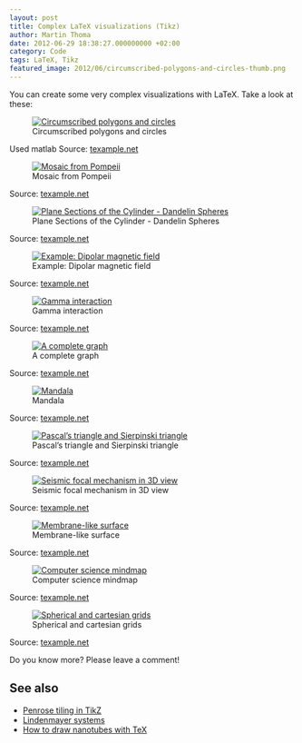 ```yaml
---
layout: post
title: Complex LaTeX visualizations (Tikz)
author: Martin Thoma
date: 2012-06-29 18:38:27.000000000 +02:00
category: Code
tags: LaTeX, Tikz
featured_image: 2012/06/circumscribed-polygons-and-circles-thumb.png
---
```

You can create some very complex visualizations with LaTeX. Take a look at these:

<figure class="aligncenter">
            <a href="../images/2012/06/circumscribed-polygons-and-circles.png"><img src="../images/2012/06/circumscribed-polygons-and-circles.png" alt="Circumscribed polygons and circles" style="max-width:322px;max-height:322px" class="size-full wp-image-28871"/></a>
            <figcaption class="text-center">Circumscribed polygons and circles</figcaption>
        </figure>
Used matlab
Source: <a href="http://www.texample.net/tikz/examples/circumscribed-polygons-and-circles/">texample.net</a>

<figure class="aligncenter">
            <a href="../images/2012/06/mosaik-from-pompeii.png"><img src="../images/2012/06/mosaik-from-pompeii.png" alt="Mosaic from Pompeii" style="max-width:400px;max-height:400px" class="size-full wp-image-28881"/></a>
            <figcaption class="text-center">Mosaic from Pompeii</figcaption>
        </figure>
Source: <a href="http://www.texample.net/tikz/examples/mosaic-from-pompeii/">texample.net</a>

<figure class="aligncenter">
            <a href="../images/2012/06/dandelin-spheres.png"><img src="../images/2012/06/dandelin-spheres.png" alt="Plane Sections of the Cylinder - Dandelin Spheres" style="max-width:400px;max-height:400px" class="size-full wp-image-28891"/></a>
            <figcaption class="text-center">Plane Sections of the Cylinder - Dandelin Spheres</figcaption>
        </figure>
Source: <a href="http://www.texample.net/tikz/examples/dandelin-spheres/">texample.net</a>

<figure class="aligncenter">
            <a href="../images/2012/06/dipolar-magnetic-field.png"><img src="../images/2012/06/dipolar-magnetic-field.png" alt="Example: Dipolar magnetic field" style="max-width:472px;max-height:343px" class="size-full wp-image-28901"/></a>
            <figcaption class="text-center">Example: Dipolar magnetic field</figcaption>
        </figure>
Source: <a href="http://www.texample.net/tikz/examples/dipolar-magnetic-field/">texample.net</a>

<figure class="aligncenter">
            <a href="../images/2012/06/gamma-interaction.png"><img src="../images/2012/06/gamma-interaction.png" alt="Gamma interaction" style="max-width:408px;max-height:322px" class="size-full wp-image-28921"/></a>
            <figcaption class="text-center">Gamma interaction</figcaption>
        </figure>
Source: <a href="http://www.texample.net/tikz/examples/gamma-interaction/">texample.net</a>

<figure class="aligncenter">
            <a href="../images/2012/06/complete-graph.png"><img src="../images/2012/06/complete-graph.png" alt="A complete graph" style="max-width:400px;max-height:400px" class="size-full wp-image-28931"/></a>
            <figcaption class="text-center">A complete graph</figcaption>
        </figure>
Source: <a href="http://www.texample.net/tikz/examples/complete-graph/">texample.net</a>

<figure class="aligncenter">
            <a href="../images/2012/06/mandala.png"><img src="../images/2012/06/mandala.png" alt="Mandala" style="max-width:400px;max-height:400px" class="size-full wp-image-28951"/></a>
            <figcaption class="text-center">Mandala</figcaption>
        </figure>
Source: <a href="http://www.texample.net/tikz/examples/mandala/">texample.net</a>

<figure class="aligncenter">
            <a href="../images/2012/06/pascals-triangle.png"><img src="../images/2012/06/pascals-triangle.png" alt="Pascal&rsquo;s triangle and Sierpinski triangle" style="max-width:497px;max-height:342px" class="size-full wp-image-28961"/></a>
            <figcaption class="text-center">Pascal&rsquo;s triangle and Sierpinski triangle</figcaption>
        </figure>
Source: <a href="http://www.texample.net/tikz/examples/pascals-triangle-and-sierpinski-triangle/">texample.net</a>

<figure class="aligncenter">
            <a href="../images/2012/06/seismic-focal-mechanism.png"><img src="../images/2012/06/seismic-focal-mechanism.png" alt="Seismic focal mechanism in 3D view" style="max-width:512px;max-height:470px" class="size-full wp-image-28971"/></a>
            <figcaption class="text-center">Seismic focal mechanism in 3D view</figcaption>
        </figure>
Source: <a href="http://www.texample.net/tikz/examples/seismic-focal-mechanism-in-3d-view/">texample.net</a>

<figure class="aligncenter">
            <a href="../images/2012/06/membrane-surface.png"><img src="../images/2012/06/membrane-surface.png" alt="Membrane-like surface" style="max-width:492px;max-height:358px" class="size-full wp-image-28981"/></a>
            <figcaption class="text-center">Membrane-like surface</figcaption>
        </figure>
Source: <a href="http://www.texample.net/tikz/examples/membrane-surface/">texample.net</a>

<figure class="aligncenter">
            <a href="../images/2012/06/mindmap.png"><img src="../images/2012/06/mindmap.png" alt="Computer science mindmap" style="max-width:494px;max-height:404px" class="size-full wp-image-28991"/></a>
            <figcaption class="text-center">Computer science mindmap</figcaption>
        </figure>
Source: <a href="http://www.texample.net/tikz/examples/computer-science-mindmap/">texample.net</a>

<figure class="aligncenter">
            <a href="../images/2012/06/spherical-and-cartesian-grids.png"><img src="../images/2012/06/spherical-and-cartesian-grids.png" alt="Spherical and cartesian grids" style="max-width:477px;max-height:457px" class="size-full wp-image-29001"/></a>
            <figcaption class="text-center">Spherical and cartesian grids</figcaption>
        </figure>
Source: <a href="http://www.texample.net/tikz/examples/spherical-and-cartesian-grids/">texample.net</a>

Do you know more? Please leave a comment!

<h2>See also</h2>
<ul>
  <li><a href="http://tex.stackexchange.com/q/61437/5645">Penrose tiling in TikZ</a></li>
  <li><a href="http://www.texample.net/tikz/examples/lindenmayer-systems/">Lindenmayer systems</a></li>
  <li><a href="http://tex.stackexchange.com/q/54341/5645">How to draw nanotubes with TeX</a></li>
</ul>
